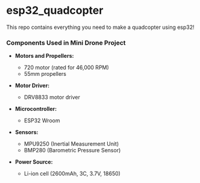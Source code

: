 # esp32_quadcopter
This repo contains everything you need to make a quadcopter using esp32!

### Components Used in Mini Drone Project

- **Motors and Propellers:**
  - 720 motor (rated for 46,000 RPM)
  - 55mm propellers

- **Motor Driver:**
  - DRV8833 motor driver

- **Microcontroller:**
  - ESP32 Wroom

- **Sensors:**
  - MPU9250 (Inertial Measurement Unit)
  - BMP280 (Barometric Pressure Sensor)

- **Power Source:**
  - Li-ion cell (2600mAh, 3C, 3.7V, 18650)
